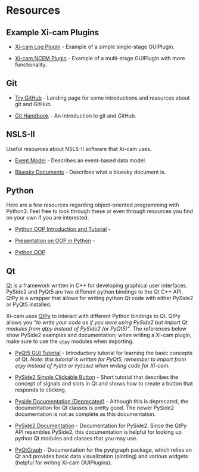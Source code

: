 # Resources

## Example Xi-cam Plugins

* [Xi-cam Log Plugin](https://github.com/synchrotrons/Xi-cam.plugins.Log) -
Example of a simple single-stage GUIPlugin.

* [Xi-cam NCEM Plugin](https://github.com/synchrotrons/Xi-cam.NCEM) -
Example of a multi-stage GUIPlugin with more functionality.

## Git

* [Try GitHub](https://try.github.io/) -
Landing page for some introductions and resources about git and GitHub.

* [Git Handbook](https://guides.github.com/introduction/git-handbook/) -
An introduction to git and GitHub.

## NSLS-II

Useful resources about NSLS-II software that Xi-cam uses.

* [Event Model](https://nsls-ii.github.io/architecture-overview.html) -
Describes an event-based data model.

* [Bluesky Documents](https://nsls-ii.github.io/bluesky/documents.html) -
Describes what a bluesky document is. 

## Python

Here are a few resources regarding object-oriented programming with Python3. Feel free to
look through these or even through resources you find on your own if you are interested.

* [Python OOP Introduction and Tutorial](https://realpython.com/python3-object-oriented-programming/) -

* [Presentation on OOP in Python](https://www.cs.colorado.edu/~kena/classes/5448/f12/presentation-materials/li.pdf) -

* [Python OOP](https://www.python-course.eu/python3_object_oriented_programming.php)

## Qt

[Qt](https://www.qt.io/what-is-qt/?utm_campaign=Navigation%202019&utm_source=megamenu) 
is a framework written in C++ for developing graphical user interfaces. 
PySide2 and PyQt5 are two different python bindings to the Qt C++ API. 
QtPy is a wrapper that allows for writing python Qt code with either PySide2 or PyQt5 installed.

Xi-cam uses [QtPy](https://pypi.org/project/QtPy/) to interact with different Python bindings to Qt.
QtPy allows you *"to write your code as if you were using PySide2 but import Qt modules from qtpy instead of PySide2 
(or PyQt5)"*. 
The references below show PySide2 examples and documentation; when writing a Xi-cam
plugin, make sure to use the `qtpy` modules when importing.

* [PyQt5 GUI Tutorial](https://build-system.fman.io/pyqt5-tutorial) - Introductory tutorial for learning the basic
concepts of Qt. *Note: this tutorial is written for PyQt5, remember to import from `qtpy` instead of `PyQt5` or 
`PySide2` when writing code for Xi-cam.*

* [PySide2 Simple Clickable Button](https://wiki.qt.io/Qt_for_Python_Tutorial_ClickableButton) - 
Short tutorial that describes the concept of signals and slots in Qt and shows how to create a button that
responds to clicking.

* [Pyside Documentation (Deprecated)](https://pyside.github.io/docs/pyside/index.html) -
Although this is deprecated, the documentation for Qt classes is pretty good. The newer PySide2 documentation is not
as complete as this documentation.

* [PySide2 Documentation](https://doc.qt.io/qtforpython/) - Documentation for PySide2. Since the QtPy API
resembles PySide2, this documentation is helpful for looking up python Qt modules and classes that you may use.

* [PyQtGraph](http://pyqtgraph.org/documentation/) -
Documentation for the pyqtgraph package, which relies on Qt and provides basic data visualization (plotting) and
various widgets (helpful for writing Xi-cam GUIPlugins).

